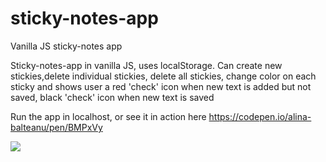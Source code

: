 # sticky-notes-app
Vanilla JS sticky-notes app

Sticky-notes-app in vanilla JS, uses localStorage.
Can create new stickies,delete individual stickies, delete all stickies, change color on each sticky 
and shows user a red 'check' icon when new text is added but not saved, black 'check' icon when new text is saved

Run the app in localhost, or see it in action here https://codepen.io/alina-balteanu/pen/BMPxVy

![](https://res.cloudinary.com/dshmwg7vw/image/upload/v1550919907/stickies.png)
